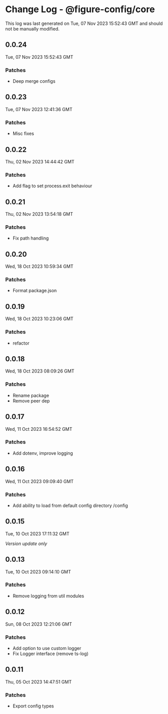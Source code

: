 # Change Log - @figure-config/core

This log was last generated on Tue, 07 Nov 2023 15:52:43 GMT and should not be manually modified.

## 0.0.24
Tue, 07 Nov 2023 15:52:43 GMT

### Patches

- Deep merge configs

## 0.0.23
Tue, 07 Nov 2023 12:41:36 GMT

### Patches

- Misc fixes

## 0.0.22
Thu, 02 Nov 2023 14:44:42 GMT

### Patches

- Add flag to set process.exit behaviour

## 0.0.21
Thu, 02 Nov 2023 13:54:18 GMT

### Patches

- Fix path handling

## 0.0.20
Wed, 18 Oct 2023 10:59:34 GMT

### Patches

- Format package.json

## 0.0.19
Wed, 18 Oct 2023 10:23:06 GMT

### Patches

- refactor

## 0.0.18
Wed, 18 Oct 2023 08:09:26 GMT

### Patches

- Rename package
- Remove peer dep

## 0.0.17
Wed, 11 Oct 2023 16:54:52 GMT

### Patches

- Add dotenv, improve logging

## 0.0.16
Wed, 11 Oct 2023 09:09:40 GMT

### Patches

- Add ability to load from default config directory <base>/config

## 0.0.15
Tue, 10 Oct 2023 17:11:32 GMT

_Version update only_

## 0.0.13
Tue, 10 Oct 2023 09:14:10 GMT

### Patches

- Remove logging from util modules

## 0.0.12
Sun, 08 Oct 2023 12:21:06 GMT

### Patches

- Add option to use custom logger
- Fix Logger interface (remove ts-log)

## 0.0.11
Thu, 05 Oct 2023 14:47:51 GMT

### Patches

- Export config types

